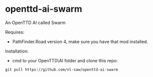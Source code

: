 # openttd-ai-swarm
An OpenTTD AI called Swarm

Requires:
* PathFinder.Road version 4, make sure you have that mod installed.

Installation:

* cmd to your OpenTTD\AI folder and clone this repo:
```
git pull https://github.com/nl-saw/openttd-ai-swarm
```

